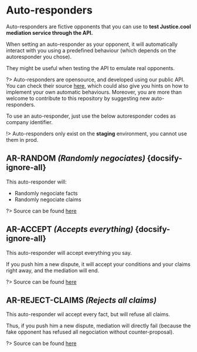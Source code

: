 # Auto-responders

Auto-responders are fictive opponents that you can use to **test Justice.cool mediation service through the API.**

When setting an auto-responder as your opponent, it will automatically interact with you using a predefined behaviour (which depends on the autoresponder you chose).

They might be useful when testing the API to emulate real opponents.


?> Auto-responders are opensource, and developed using our public API. You can check their source [here](https://gitlab.com/justice.cool/autoresponders), which could also give you hints on how to implement your own automatic behaviours. Moreover, you are more than welcome to contribute to this repository by suggesting new auto-responders.

To use an auto-responder, just use the below autoresponder codes as company identifier.

!> Auto-responders only exist on the **staging** environment, you cannot use them in prod.

## AR-RANDOM *(Randomly negociates)* {docsify-ignore-all}

This auto-responder will:

- Randomly negociate facts
- Randomly negociate claims

?> Source can be found [here](https://gitlab.com/justice.cool/autoresponders/-/blob/master/src/auto-reponders/negociate-random.ts)

## AR-ACCEPT *(Accepts everything)* {docsify-ignore-all}

This auto-responder will accept everything you say.

If you push him a new dispute, it will accept your conditions and your claims right away, and the mediation will end.

?> Source can be found [here](https://gitlab.com/justice.cool/autoresponders/tree/master/src/auto-reponders/accepts-all.ts)

## AR-REJECT-CLAIMS *(Rejects all claims)*

This auto-responder wil accept every fact, but will refuse all claims.

Thus, if you push him a new dispute, mediation will directly fail (because the fake opponent has refused all negociation without counter-proposal).


?> Source can be found [here](https://gitlab.com/justice.cool/autoresponders/tree/master/src/auto-reponders/rejects-claims.ts)